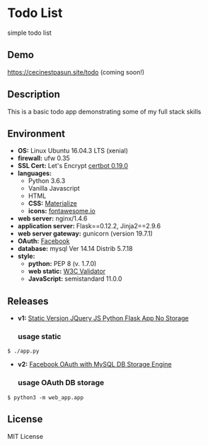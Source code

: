 # Todo List
simple todo list

## Demo
https://cecinestpasun.site/todo (coming soon!)

## Description

This is a basic todo app demonstrating some of my full stack skills

## Environment

* __OS:__ Linux Ubuntu 16.04.3 LTS (xenial)
* __firewall:__ ufw 0.35
* __SSL Cert:__ Let's Encrypt [certbot 0.19.0](https://www.digitalocean.com/community/tutorials/how-to-secure-nginx-with-let-s-encrypt-on-ubuntu-16-04)
* __languages:__
  * Python 3.6.3
  * Vanilla Javascript
  * HTML
  * __CSS:__ [Materialize](http://materializecss.com/)
  * __icons:__ [fontawesome.io](http://fontawesome.io/)
* __web server:__ nginx/1.4.6
* __application server:__ Flask==0.12.2, Jinja2==2.9.6
* __web server gateway:__ gunicorn (version 19.7.1)
* __OAuth:__ [Facebook](https://developers.facebook.com/docs/facebook-login/web)
* __database:__ mysql Ver 14.14 Distrib 5.7.18
* __style:__
  * __python:__ PEP 8 (v. 1.7.0)
  * __web static:__ [W3C Validator](https://validator.w3.org/)
  * __JavaScript:__ semistandard 11.0.0

## Releases

* __v1:__ [Static Version JQuery JS Python Flask App No Storage](https://github.com/johncoleman83/todo-list/releases/tag/v1)

  ### usage static

```
$ ./app.py
```

* __v2:__ [Facebook OAuth with MySQL DB Storage Engine](https://github.com/johncoleman83/todo-list/releases/tag/v2)

  ### usage OAuth DB storage

```
$ python3 -m web_app.app
```

## License

MIT License
